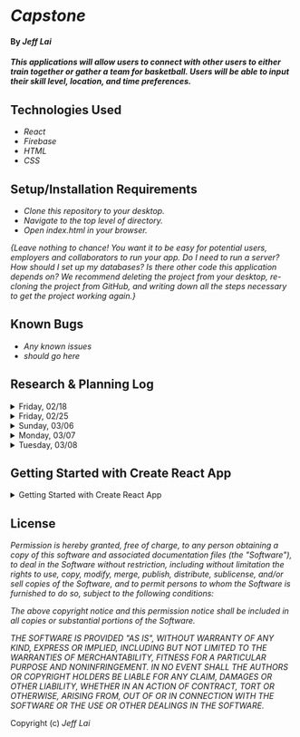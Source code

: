 # _Capstone_

#### By _**Jeff Lai**_

#### _This applications will allow users to connect with other users to either train together or gather a team for basketball. Users will be able to input their skill level, location, and time preferences._

## Technologies Used

* _React_
* _Firebase_
* _HTML_
* _CSS_


## Setup/Installation Requirements

* _Clone this repository to your desktop._
* _Navigate to the top level of directory._
* _Open index.html in your browser._

_{Leave nothing to chance! You want it to be easy for potential users, employers and collaborators to run your app. Do I need to run a server? How should I set up my databases? Is there other code this application depends on? We recommend deleting the project from your desktop, re-cloning the project from GitHub, and writing down all the steps necessary to get the project working again.}_

## Known Bugs

* _Any known issues_
* _should go here_


## Research & Planning Log
<details>
<summary>Friday, 02/18</summary>

* 8:30: prioritize initial MVP and stretch goals
* 9:30: research on potentialy using firebase for backend
* 10:20: continued research on firebase
* 11:20: research how to use react front end with c# backend
* 1:40: continued research on using react front end with c# backened
* 2:15: researching incorporating messenger app possibly
* 3:15: continued research incorporating messenger app possibly
* 4:00: initial research on map sharing maybe using google?
</details>

<details>
<summary>Friday, 02/25</summary>
* 8:00: updating capstone proposal
* 9:10: re-watching videos on firebase
* 10:00: continued research on firebase
* 11:30: continued reserarch with incorporating chat functionality
* 1:20: continue studying on chat functionality
* 2:50: research on map sharing using googles map api
* 4:05: still researching incorporating google map api
* 4:50: most likely doing firebase backenend with react front end notes
</details>

<details>
<summary>Sunday, 03/06</summary>
* 8:00: updating capstone proposal
* 9:00: update readme
* 10:00: research with using openlayers map api
* 11:00: cont. research on openlayers
</details>

<details>
<summary>Monday, 03/07</summary>
* 9:00: cont research on openlayers
* 10:00: research on tomtom api
* 11:15: cont testing with tomtom api.
* 2:30: research testing with mapbox
* 4:00: cont testing with mapbox
* 5:15: cont research with mapbox
* 9:00 - 11:00: watching videos refresh on firebase
</details>

<details>
<summary>Tuesday, 03/08</summary>
* 8:20: implementing firebase from watching youtube / learn how to program
* 3:00-5:00: watching youtube on firebase auth
</details>

## Getting Started with Create React App
<details>
<summary>Getting Started with Create React App</summary>

This project was bootstrapped with [Create React App](https://github.com/facebook/create-react-app).

## Available Scripts

In the project directory, you can run:

### `npm start`

Runs the app in the development mode.\
Open [http://localhost:3000](http://localhost:3000) to view it in your browser.

The page will reload when you make changes.\
You may also see any lint errors in the console.

### `npm test`

Launches the test runner in the interactive watch mode.\
See the section about [running tests](https://facebook.github.io/create-react-app/docs/running-tests) for more information.

### `npm run build`

Builds the app for production to the `build` folder.\
It correctly bundles React in production mode and optimizes the build for the best performance.

The build is minified and the filenames include the hashes.\
Your app is ready to be deployed!

See the section about [deployment](https://facebook.github.io/create-react-app/docs/deployment) for more information.

### `npm run eject`

**Note: this is a one-way operation. Once you `eject`, you can't go back!**

If you aren't satisfied with the build tool and configuration choices, you can `eject` at any time. This command will remove the single build dependency from your project.

Instead, it will copy all the configuration files and the transitive dependencies (webpack, Babel, ESLint, etc) right into your project so you have full control over them. All of the commands except `eject` will still work, but they will point to the copied scripts so you can tweak them. At this point you're on your own.

You don't have to ever use `eject`. The curated feature set is suitable for small and middle deployments, and you shouldn't feel obligated to use this feature. However we understand that this tool wouldn't be useful if you couldn't customize it when you are ready for it.

## Learn More

You can learn more in the [Create React App documentation](https://facebook.github.io/create-react-app/docs/getting-started).

To learn React, check out the [React documentation](https://reactjs.org/).

### Code Splitting

This section has moved here: [https://facebook.github.io/create-react-app/docs/code-splitting](https://facebook.github.io/create-react-app/docs/code-splitting)

### Analyzing the Bundle Size

This section has moved here: [https://facebook.github.io/create-react-app/docs/analyzing-the-bundle-size](https://facebook.github.io/create-react-app/docs/analyzing-the-bundle-size)

### Making a Progressive Web App

This section has moved here: [https://facebook.github.io/create-react-app/docs/making-a-progressive-web-app](https://facebook.github.io/create-react-app/docs/making-a-progressive-web-app)

### Advanced Configuration

This section has moved here: [https://facebook.github.io/create-react-app/docs/advanced-configuration](https://facebook.github.io/create-react-app/docs/advanced-configuration)

### Deployment

This section has moved here: [https://facebook.github.io/create-react-app/docs/deployment](https://facebook.github.io/create-react-app/docs/deployment)

### `npm run build` fails to minify

This section has moved here: [https://facebook.github.io/create-react-app/docs/troubleshooting#npm-run-build-fails-to-minify](https://facebook.github.io/create-react-app/docs/troubleshooting#npm-run-build-fails-to-minify)

</details>

## License

_Permission is hereby granted, free of charge, to any person obtaining a copy
of this software and associated documentation files (the "Software"), to deal
in the Software without restriction, including without limitation the rights
to use, copy, modify, merge, publish, distribute, sublicense, and/or sell
copies of the Software, and to permit persons to whom the Software is
furnished to do so, subject to the following conditions:_

_The above copyright notice and this permission notice shall be included in all
copies or substantial portions of the Software._

_THE SOFTWARE IS PROVIDED "AS IS", WITHOUT WARRANTY OF ANY KIND, EXPRESS OR
IMPLIED, INCLUDING BUT NOT LIMITED TO THE WARRANTIES OF MERCHANTABILITY,
FITNESS FOR A PARTICULAR PURPOSE AND NONINFRINGEMENT. IN NO EVENT SHALL THE
AUTHORS OR COPYRIGHT HOLDERS BE LIABLE FOR ANY CLAIM, DAMAGES OR OTHER
LIABILITY, WHETHER IN AN ACTION OF CONTRACT, TORT OR OTHERWISE, ARISING FROM,
OUT OF OR IN CONNECTION WITH THE SOFTWARE OR THE USE OR OTHER DEALINGS IN THE
SOFTWARE._


Copyright (c) _Jeff Lai_
